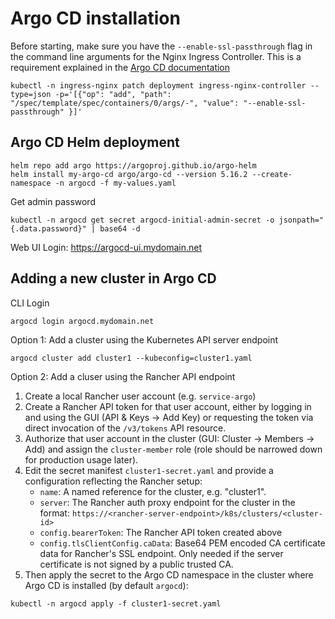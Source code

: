 # Argo CD installation
Before starting, make sure you have the `--enable-ssl-passthrough` flag in the command line arguments for the Nginx Ingress Controller. This is a requirement explained in the [Argo CD documentation](https://argo-cd.readthedocs.io/en/stable/operator-manual/ingress/#kubernetesingress-nginx)

```
kubectl -n ingress-nginx patch deployment ingress-nginx-controller --type=json -p='[{"op": "add", "path": "/spec/template/spec/containers/0/args/-", "value": "--enable-ssl-passthrough" }]'
```

## Argo CD Helm deployment
```
helm repo add argo https://argoproj.github.io/argo-helm
helm install my-argo-cd argo/argo-cd --version 5.16.2 --create-namespace -n argocd -f my-values.yaml
```

Get admin password
```
kubectl -n argocd get secret argocd-initial-admin-secret -o jsonpath="{.data.password}" | base64 -d
```

Web UI Login: https://argocd-ui.mydomain.net

## Adding a new cluster in Argo CD
CLI Login
```
argocd login argocd.mydomain.net
```

Option 1: Add a cluster using the Kubernetes API server endpoint
```
argocd cluster add cluster1 --kubeconfig=cluster1.yaml
```

Option 2: Add a cluser using the Rancher API endpoint
1. Create a local Rancher user account (e.g. `service-argo`)
2. Create a Rancher API token for that user account, either by logging in and using the GUI (API & Keys -> Add Key) or requesting the token via direct invocation of the `/v3/tokens` API resource.
3. Authorize that user account in the cluster (GUI: Cluster -> Members -> Add) and assign the `cluster-member` role (role should be narrowed down for production usage later).
4. Edit the secret manifest `cluster1-secret.yaml` and provide a configuration reflecting the Rancher setup:
    - `name`: A named reference for the cluster, e.g. "cluster1".
    - `server`: The Rancher auth proxy endpoint for the cluster in the format: `https://<rancher-server-endpoint>/k8s/clusters/<cluster-id>`
    - `config.bearerToken`: The Rancher API token created above
    - `config.tlsClientConfig.caData`: Base64 PEM encoded CA certificate data for Rancher's SSL endpoint. Only needed if the server certificate is not signed by a public trusted CA.
5. Then apply the secret to the Argo CD namespace in the cluster where Argo CD is installed (by default `argocd`):
```
kubectl -n argocd apply -f cluster1-secret.yaml
```
